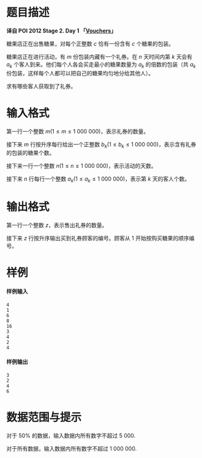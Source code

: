 
# 题目描述

**译自 POI 2012 Stage 2. Day 1 「[Vouchers](https://szkopul.edu.pl/problemset/problem/xfTByTABS18uZ1lmg4wQkVf2/site/?key=statement)」**

糖果店正在出售糖果，对每个正整数 $c$ 恰有一份含有 $c$ 个糖果的包装。

糖果店正在进行活动，有 $m$ 份包装内藏有一个礼券。在 $n$ 天时间内第 $k$ 天会有 $a_k$ 个客人到来。他们每个人各会买走最小的糖果数量为 $a_k$ 的倍数的包装（共 $a_k$ 份包装，这样每个人都可以把自己的糖果均匀地分给其他人）。

求有哪些客人获取到了礼券。

# 输入格式

第一行一个整数 $m (1 \le m \le 1\ 000\ 000)$，表示礼券的数量。

接下来 $m$ 行按升序每行给出一个正整数 $b_k (1 \le b_k \le 1\ 000\ 000)$，表示含有礼券的包装的糖果个数。

接下来一行一个整数 $n (1 \le n \le 1\ 000\ 000)$，表示活动的天数。

接下来 $n$ 行每行一个整数 $a_k (1 \le a_k \le 1\ 000\ 000)$，表示第 $k$ 天的客人个数。

# 输出格式

第一行一个整数 $z$，表示售出礼券的数量。

接下来 $z$ 行按升序输出买到礼券顾客的编号。顾客从 $1$ 开始按购买糖果的顺序编号。

# 样例

#### 样例输入
```plain
4
1
6
8
16
3
4
2
4
```

#### 样例输出
```plain
3
2
4
6
```

# 数据范围与提示

对于 $50\%$ 的数据，输入数据内所有数字不超过 $5\ 000$.

对于所有数据，输入数据内所有数字不超过 $1\ 000\ 000$.


